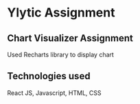 # Ylytic Assignment

## Chart Visualizer Assignment
Used Recharts library to display chart

## Technologies used
React JS, Javascript, HTML, CSS
